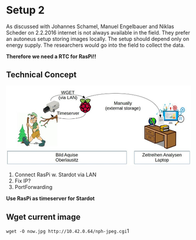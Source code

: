 # Setup 2
As discussed with Johannes Schamel, Manuel Engelbauer and Niklas Scheder on 2.2.2016 internet is not always available in the field. They prefer an autoneus setup storing images locally. The setup should depend only on energy supply. The researchers would go into the field to collect the data.  

**Therefore we need a RTC for RasPi!!**

## Technical Concept
![](./setup2_concept.jpg)

1. Connect RasPi w. Stardot via LAN
2. Fix IP?
3. PortForwarding 

**Use RasPi as timeserver for Stardot**

## Wget current image
`wget -O now.jpg http://10.42.0.64/nph-jpeg.cgi`1

